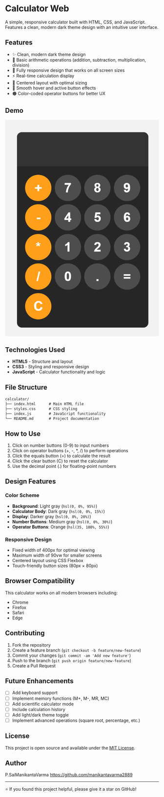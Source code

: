 # Calculator Web 

A simple, responsive calculator built with HTML, CSS, and JavaScript. Features a clean, modern dark theme design with an intuitive user interface.

## Features

- ✨ Clean, modern dark theme design
- 🔢 Basic arithmetic operations (addition, subtraction, multiplication, division)
- 📱 Fully responsive design that works on all screen sizes
- ⚡ Real-time calculation display
- 🎯 Centered layout with optimal sizing
- 🎨 Smooth hover and active button effects
- 🟠 Color-coded operator buttons for better UX

## Demo

![Calculator Screenshot](Theme.png) 

## Technologies Used

- **HTML5** - Structure and layout
- **CSS3** - Styling and responsive design
- **JavaScript** - Calculator functionality and logic

## File Structure

```
calculator/
├── index.html      # Main HTML file
├── styles.css      # CSS styling
├── index.js        # JavaScript functionality
└── README.md       # Project documentation
```


## How to Use

1. Click on number buttons (0-9) to input numbers
2. Click on operator buttons (+, -, *, /) to perform operations
3. Click the equals button (=) to calculate the result
4. Click the clear button (C) to reset the calculator
5. Use the decimal point (.) for floating-point numbers

## Design Features

### Color Scheme
- **Background**: Light gray (`hsl(0, 0%, 95%)`)
- **Calculator Body**: Dark gray (`hsl(0, 0%, 15%)`)
- **Display**: Darker gray (`hsl(0, 0%, 20%)`)
- **Number Buttons**: Medium gray (`hsl(0, 0%, 30%)`)
- **Operator Buttons**: Orange (`hsl(35, 100%, 55%)`)

### Responsive Design
- Fixed width of 400px for optimal viewing
- Maximum width of 90vw for smaller screens
- Centered layout using CSS Flexbox
- Touch-friendly button sizes (80px × 80px)

## Browser Compatibility

This calculator works on all modern browsers including:
- Chrome
- Firefox
- Safari
- Edge

## Contributing

1. Fork the repository
2. Create a feature branch (`git checkout -b feature/new-feature`)
3. Commit your changes (`git commit -am 'Add new feature'`)
4. Push to the branch (`git push origin feature/new-feature`)
5. Create a Pull Request

## Future Enhancements

- [ ] Add keyboard support
- [ ] Implement memory functions (M+, M-, MR, MC)
- [ ] Add scientific calculator mode
- [ ] Include calculation history
- [ ] Add light/dark theme toggle
- [ ] Implement advanced operations (square root, percentage, etc.)

## License

This project is open source and available under the [MIT License](LICENSE).

## Author

P.SaiManikantaVarma
https://github.com/manikantavarma2889

---

⭐ If you found this project helpful, please give it a star on GitHub!
